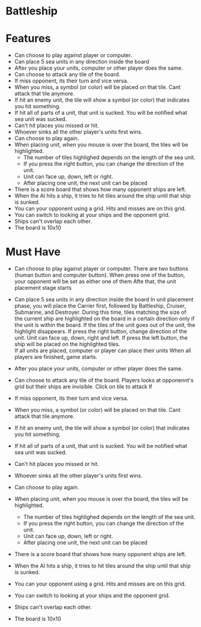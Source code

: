 # Battleship

# Features

- Can choose to play against player or computer.
- Can place 5 sea units in any direction inside the board
- After you place your units, computer or other player does the same.
- Can choose to attack any tile of the board.
- If miss opponent, its their turn and vice versa.
- When you miss, a symbol (or color) will be placed on that tile. Cant attack that tile anymore.
- If hit an enemy unit, the tile will show a symbol (or color) that indicates you hit something.
- If hit all of parts of a unit, that unit is sucked. You will be notified what sea unit was sucked.
- Can't hit places you missed or hit.
- Whoever sinks all the other player's units first wins.
- Can choose to play again.
- When placing unit, when you mouse is over the board, the tiles will be highlighted. 
  - The number of tiles highlighed depends on the length of the sea unit.
  - If you press the right button, you can change the direction of the unit.
  - Unit can face up, down, left or right.
  - After placing one unit, the next unit can be placed
- There is a score board that shows how many opponent ships are left.
- When the AI hits a ship, it tries to hit tiles around the ship until that ship is sunked.
- You can your opponent using a grid. Hits and misses are on this grid. 
- You can switch to looking at your ships and the opponent grid. 
- Ships can't overlap each other.
- The board is 10x10

# Must Have  

- Can choose to play against player or computer.
There are two buttons (human button and computer button).
When press one of the button, your opponent will be set as either one of them
Afte that, the unit placement stage starts

- Can place 5 sea units in any direction inside the board
In unit placement phase, you will place the Carrier	first, followed by Battleship, Cruiser, Submarine, and Destroyer.
During this time, tiles matching the size of the current ship are highlighted on the board in a certain direction only if the unit is within the board.
If the tiles of the unit goes out of the unit, the highlight disappears.
If press the right button, change direction of the unit. Unit can face up, down, right and left.
If press the left button, the ship will be placed on the highlighted tiles. 	
If all units are placed, computer or player can place their units
When all players are finished, game starts.
- After you place your units, computer or other player does the same.
- Can choose to attack any tile of the board.
Players looks at opponennt's grid but their ships are invisible.
Click on tile to attack
If
- If miss opponent, its their turn and vice versa.
- When you miss, a symbol (or color) will be placed on that tile. Cant attack that tile anymore.
- If hit an enemy unit, the tile will show a symbol (or color) that indicates you hit something.
- If hit all of parts of a unit, that unit is sucked. You will be notified what sea unit was sucked.
- Can't hit places you missed or hit.
- Whoever sinks all the other player's units first wins.
- Can choose to play again.
- When placing unit, when you mouse is over the board, the tiles will be highlighted. 
  - The number of tiles highlighed depends on the length of the sea unit.
  - If you press the right button, you can change the direction of the unit.
  - Unit can face up, down, left or right.
  - After placing one unit, the next unit can be placed
- There is a score board that shows how many opponent ships are left.
- When the AI hits a ship, it tries to hit tiles around the ship until that ship is sunked.
- You can your opponent using a grid. Hits and misses are on this grid. 
- You can switch to looking at your ships and the opponent grid. 
- Ships can't overlap each other.
- The board is 10x10


